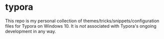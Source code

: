 # typora
This repo is my personal collection of themes/tricks/snippets/configuration files for Typora on Windows 10. It is *not* associated with Typora's ongoing development in any way. 
